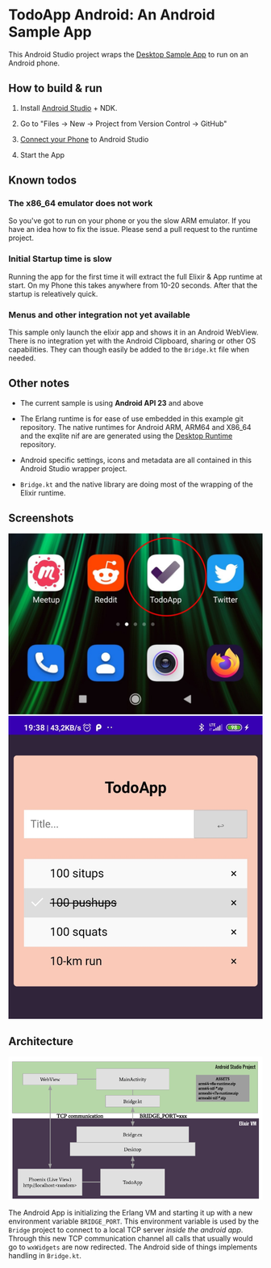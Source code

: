 # TodoApp Android: An Android Sample App

This Android Studio project wraps the [Desktop Sample App](https://github.com/elixir-desktop/desktop-example-app) to run on an Android phone.

## How to build & run

1. Install [Android Studio](https://developer.android.com/studio) + NDK. 

2. Go to "Files -> New -> Project from Version Control -> GitHub"

3. [Connect your Phone](https://developer.android.com/studio/run/device) to Android Studio

4. Start the App

## Known todos

### The x86_64 emulator does not work 

So you've got to run on your phone or you the slow ARM emulator. If you have an idea how to fix the issue. Please send a pull request to the runtime project.

### Initial Startup time is slow

Running the app for the first time it will extract the full Elixir & App runtime at start. On my Phone this takes anywhere from 10-20 seconds. After that the startup is releatively quick.

### Menus and other integration not yet available

This sample only launch the elixir app and shows it in an Android WebView. There is no integration yet with the Android Clipboard, sharing or other OS capabilities. They can though easily be added to the `Bridge.kt` file when needed.

##  Other notes

- The current sample is using __Android API 23__ and above

- The Erlang runtime is for ease of use embedded in this example git repository. The native runtimes for Android ARM, ARM64 and X86_64 and the exqlite nif are are generated using the [Desktop Runtime](https://github.com/elixir-desktop/runtime) repository. 

- Android specific settings, icons and metadata are all contained in this Android Studio wrapper project. 

- `Bridge.kt` and the native library are doing most of the wrapping of the Elixir runtime. 

## Screenshots

![Icons](/icon.jpg?raw=true "App in Icon View")
![App](/app.jpg?raw=true "Running App")

## Architecture

![App](/android_elixir.png?raw=true "Architecture")

The Android App is initializing the Erlang VM and starting it up with a new environment variable `BRIDGE_PORT`. This environment variable is used by the `Bridge` project to connect to a local TCP server _inside the android app_. Through this new TCP communication channel all calls that usually would go to `wxWidgets` are now redirected. The Android side of things implements handling in `Bridge.kt`.  